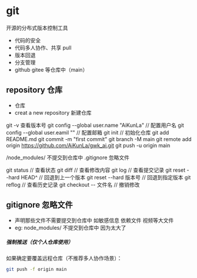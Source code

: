 # git

开源的分布式版本控制工具

- 代码的安全
- 代码多人协作、共享 pull
- 版本回退
- 分支管理
- github gitee 等仓库中（main）

## repository 仓库

- 仓库
- creat a new repository 新建仓库

git -v 查看版本号
git config --global user.name "AiKunLa" // 配置用户名
git config --global user.eamil "" // 配置邮箱
git init // 初始化仓库
git add README.md
git commit -m "first commit"
git branch -M main
git remote add origin https://github.com/AiKunLa/gwk_ai.git
git push -u origin main

/node_modules/ 不提交到仓库中
.gitignore 忽略文件

git status // 查看状态
git diff // 查看修改内容
git log // 查看提交记录
git reset --hard HEAD^ // 回退到上一个版本
git reset --hard 版本号 // 回退到指定版本
git reflog // 查看历史记录
git checkout -- 文件名 // 撤销修改


## gitignore 忽略文件
- 声明那些文件不需要提交到仓库中 如敏感信息 依赖文件 视频等大文件
- eg: node_modules/ 不提交到仓库中  因为太大了



##### 强制推送（仅个人仓库使用）
如果确定要覆盖远程仓库（不推荐多人协作场景）：
```bash
git push -f origin main